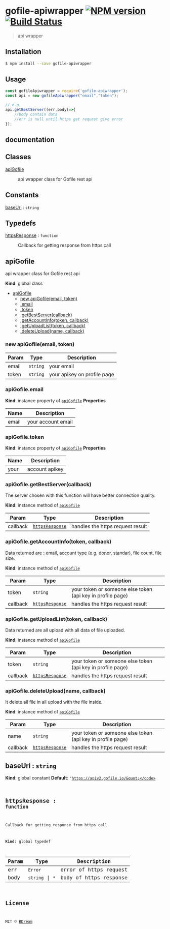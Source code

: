 # gofile-apiwrapper [![NPM version](https://badge.fury.io/js/gofile-apiwrapper.svg)](https://npmjs.org/package/gofile-apiwrapper) [![Build Status](https://travis-ci.org/404ProgramNotFound/gofile-apiwrapper.svg?branch=master)](https://travis-ci.org/404ProgramNotFound/gofile-apiwrapper)

> api wrapper

## Installation

```sh
$ npm install --save gofile-apiwrapper
```

## Usage

```js
const gofileApiwrapper = require('gofile-apiwrapper');
const api = new gofileApiwrapper("email","token");

// e.g.
api.getBestServer((err,body)=>{
    //body contain data 
    //err is null until https get request give error
});
```



## documentation
## Classes

<dl>
<dt><a href="#apiGofile">apiGofile</a></dt>
<dd><p>api wrapper class for Gofile rest api</p>
</dd>
</dl>

## Constants

<dl>
<dt><a href="#baseUri">baseUri</a> : <code>string</code></dt>
<dd></dd>
</dl>

## Typedefs

<dl>
<dt><a href="#httpsResponse">httpsResponse</a> : <code>function</code></dt>
<dd><p>Callback for getting response from https call</p>
</dd>
</dl>

<a name="apiGofile"></a>

## apiGofile
api wrapper class for Gofile rest api

**Kind**: global class

* [apiGofile](#apiGofile)
    * [new apiGofile(email, token)](#new_apiGofile_new)
    * [.email](#apiGofile+email)
    * [.token](#apiGofile+token)
    * [.getBestServer(callback)](#apiGofile+getBestServer)
    * [.getAccountInfo(token, callback)](#apiGofile+getAccountInfo)
    * [.getUploadList(token, callback)](#apiGofile+getUploadList)
    * [.deleteUpload(name, callback)](#apiGofile+deleteUpload)

<a name="new_apiGofile_new"></a>

### new apiGofile(email, token)

| Param | Type | Description |
| --- | --- | --- |
| email | <code>string</code> | your email |
| token | <code>string</code> | your apikey on profile page |

<a name="apiGofile+email"></a>

### apiGofile.email
**Kind**: instance property of [<code>apiGofile</code>](#apiGofile)
**Properties**

| Name | Description |
| --- | --- |
| email | your account email |

<a name="apiGofile+token"></a>

### apiGofile.token
**Kind**: instance property of [<code>apiGofile</code>](#apiGofile)
**Properties**

| Name | Description |
| --- | --- |
| your | account apikey |

<a name="apiGofile+getBestServer"></a>

### apiGofile.getBestServer(callback)
The server chosen with this function will have better connection quality.

**Kind**: instance method of [<code>apiGofile</code>](#apiGofile)

| Param | Type | Description |
| --- | --- | --- |
| callback | [<code>httpsResponse</code>](#httpsResponse) | handles the https request result |

<a name="apiGofile+getAccountInfo"></a>

### apiGofile.getAccountInfo(token, callback)
 Data returned are : email, account type (e.g. donor, standar), file count, file size.

**Kind**: instance method of [<code>apiGofile</code>](#apiGofile)

| Param | Type | Description |
| --- | --- | --- |
| token | <code>string</code> | your token or someone else token (api key in profile page) |
| callback | [<code>httpsResponse</code>](#httpsResponse) | handles the https request result |

<a name="apiGofile+getUploadList"></a>

### apiGofile.getUploadList(token, callback)
 Data returned are all upload with all data of file uploaded.

**Kind**: instance method of [<code>apiGofile</code>](#apiGofile)

| Param | Type | Description |
| --- | --- | --- |
| token | <code>string</code> | your token or someone else token (api key in profile page) |
| callback | [<code>httpsResponse</code>](#httpsResponse) | handles the https request result |

<a name="apiGofile+deleteUpload"></a>

### apiGofile.deleteUpload(name, callback)
 It delete all file in all upload with the file inside.

**Kind**: instance method of [<code>apiGofile</code>](#apiGofile)

| Param | Type | Description |
| --- | --- | --- |
| name | <code>string</code> | your token or someone else token (api key in profile page) |
| callback | [<code>httpsResponse</code>](#httpsResponse) | handles the https request result |

<a name="baseUri"></a>

## baseUri : <code>string</code>
**Kind**: global constant
**Default**: <code>&quot;https://apiv2.gofile.io/&quot;</code>
<a name="httpsResponse"></a>

## httpsResponse : <code>function</code>
Callback for getting response from https call

**Kind**: global typedef

| Param | Type | Description |
| --- | --- | --- |
| err | <code>Error</code> | error of https request |
| body | <code>string</code> \| <code>\*</code> | body of https response |

## License

MIT © [BDream](https://github.com/404ProgramNotFound)
